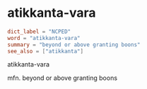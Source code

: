 # atikkanta-vara

``` toml
dict_label = "NCPED"
word = "atikkanta-vara"
summary = "beyond or above granting boons"
see_also = ["atikkanta"]
```

atikkanta\-vara

mfn. beyond or above granting boons

